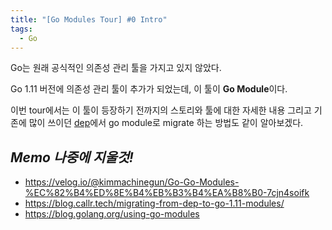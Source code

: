```yaml
---
title: "[Go Modules Tour] #0 Intro"
tags:
  - Go
---
```


Go는 원래 공식적인 의존성 관리 툴을 가지고 있지 않았다.

Go 1.11 버전에 의존성 관리 툴이 추가가 되었는데, 이 툴이 **Go Module**이다.

이번 tour에서는 이 툴이 등장하기 전까지의 스토리와 툴에 대한 자세한 내용 그리고 기존에 많이 쓰이던 [dep]()에서 go module로 migrate 하는 방법도 같이 알아보겠다.

## *Memo 나중에 지울것!*
- https://velog.io/@kimmachinegun/Go-Go-Modules-%EC%82%B4%ED%8E%B4%EB%B3%B4%EA%B8%B0-7cjn4soifk
- https://blog.callr.tech/migrating-from-dep-to-go-1.11-modules/
- https://blog.golang.org/using-go-modules